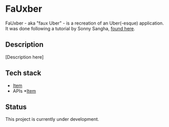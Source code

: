 # FaUxber
FaUxber - aka "faux Uber" - is a recreation of an Uber(-esque) application. It was done following a tutorial by Sonny Sangha, [found here](https://youtu.be/AkEnidfZnCU?si=aQV83jk2yTCd7YNP).

## Description
[Description here]

## Tech stack
* [Item]()
* APIs
        *[Item]() 

## Status
This project is currently under development.
